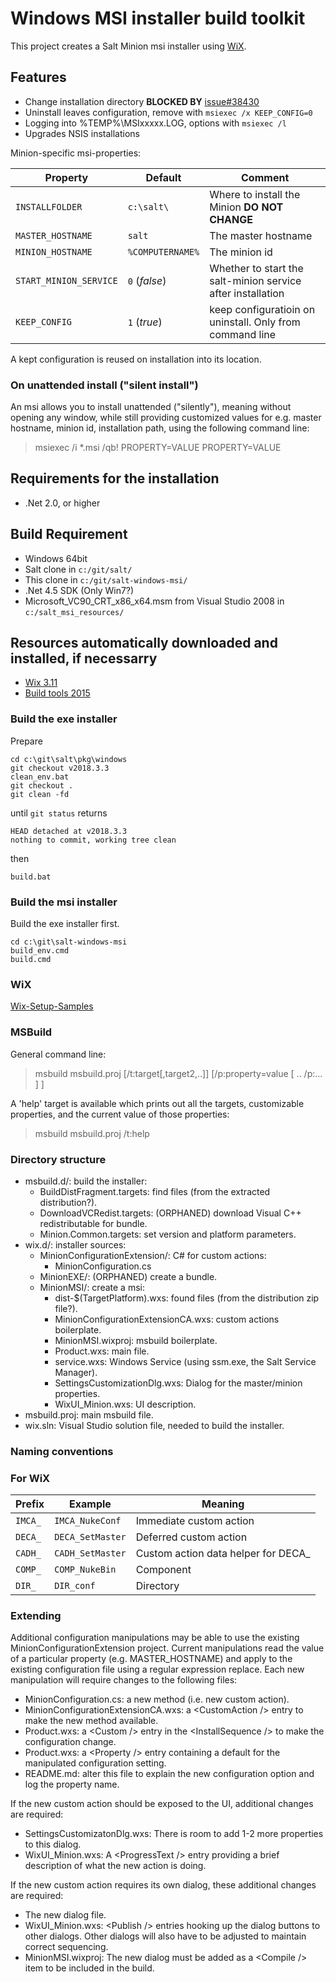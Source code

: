 # Windows MSI installer build toolkit

This project creates a Salt Minion msi installer using [WiX][WiXId].

## Features

- Change installation directory __BLOCKED BY__ [issue#38430](https://github.com/saltstack/salt/issues/38430)
- Uninstall leaves configuration, remove with `msiexec /x KEEP_CONFIG=0`
- Logging into %TEMP%\MSIxxxxx.LOG, options with `msiexec /l`
- Upgrades NSIS installations

Minion-specific msi-properties:

  Property              |  Default        | Comment
 ---------------------- | --------------- | ------
 `INSTALLFOLDER`        | `c:\salt\`      | Where to install the Minion  __DO NOT CHANGE__
 `MASTER_HOSTNAME`      | `salt`          | The master hostname
 `MINION_HOSTNAME`      | `%COMPUTERNAME%`| The minion id
 `START_MINION_SERVICE` | `0` (_false_)   | Whether to start the salt-minion service after installation
 `KEEP_CONFIG`          | `1` (_true_)    | keep configuratioin on uninstall. Only from command line

A kept configuration is reused on installation into its location.

### On unattended install ("silent install")

An msi allows you to install unattended ("silently"), meaning without opening any window, while still providing
customized values for e.g. master hostname, minion id, installation path, using the following command line:

> msiexec /i *.msi /qb! PROPERTY=VALUE PROPERTY=VALUE

## Requirements for the installation

- .Net 2.0, or higher

## Build Requirement

- Windows 64bit
- Salt clone in `c:/git/salt/`
- This clone in `c:/git/salt-windows-msi/`
- .Net 4.5 SDK (Only Win7?)
- Microsoft_VC90_CRT_x86_x64.msm from Visual Studio 2008 in `c:/salt_msi_resources/`

## Resources automatically downloaded and installed, if necessarry

- [Wix 3.11](http://wixtoolset.org/releases/)
- [Build tools 2015](https://www.microsoft.com/en-US/download/confirmation.aspx?id=48159)

### Build the exe installer

Prepare

    cd c:\git\salt\pkg\windows
    git checkout v2018.3.3
    clean_env.bat
    git checkout .
    git clean -fd

until `git status` returns

    HEAD detached at v2018.3.3
    nothing to commit, working tree clean

then

    build.bat

### Build the msi installer

Build the exe installer first.

    cd c:\git\salt-windows-msi
    build_env.cmd
    build.cmd

### WiX

[Wix-Setup-Samples](https://github.com/deepak-rathi/Wix-Setup-Samples)

### MSBuild

General command line:

> msbuild msbuild.proj \[/t:target[,target2,..]] \[/p:property=value [ .. /p:... ] ]

A 'help' target is available which prints out all the targets, customizable
properties, and the current value of those properties:

> msbuild msbuild.proj /t:help

### Directory structure

- msbuild.d/: build the installer:
  - BuildDistFragment.targets: find files (from the extracted distribution?).
  - DownloadVCRedist.targets: (ORPHANED) download Visual C++ redistributable for bundle.
  - Minion.Common.targets: set version and platform parameters.
- wix.d/: installer sources:
  - MinionConfigurationExtension/: C# for custom actions:
    - MinionConfiguration.cs
  - MinionEXE/: (ORPHANED) create a bundle.
  - MinionMSI/: create a msi:
    - dist-$(TargetPlatform).wxs: found files (from the distribution zip file?).
    - MinionConfigurationExtensionCA.wxs: custom actions boilerplate.
    - MinionMSI.wixproj: msbuild boilerplate.
    - Product.wxs: main file.
    - service.wxs: Windows Service (using ssm.exe, the Salt Service Manager).
    - SettingsCustomizationDlg.wxs: Dialog for the master/minion properties.
    - WixUI_Minion.wxs: UI description.
- msbuild.proj: main msbuild file.
- wix.sln: Visual Studio solution file, needed to build the installer.

### Naming conventions

### For WiX

Prefix  | Example                 | Meaning
------- | ----------------------- | -------
`IMCA_` | `IMCA_NukeConf`         | Immediate custom action
`DECA_` | `DECA_SetMaster`        | Deferred custom action
`CADH_` | `CADH_SetMaster`        | Custom action data helper for DECA_
`COMP_` | `COMP_NukeBin`          | Component
`DIR_`  | `DIR_conf`              | Directory

### Extending

Additional configuration manipulations may be able to use the existing
MinionConfigurationExtension project. Current manipulations read the
value of a particular property (e.g. MASTER\_HOSTNAME) and apply to the
existing configuration file using a regular expression replace. Each new
manipulation will require changes to the following files:

- MinionConfiguration.cs: a new method (i.e. new custom action).
- MinionConfigurationExtensionCA.wxs: a &lt;CustomAction /&gt; entry to
  make the new method available.
- Product.wxs: a &lt;Custom /&gt; entry in the &lt;InstallSequence /&gt;
  to make the configuration change.
- Product.wxs: a &lt;Property /&gt; entry containing a default for the
  manipulated configuration setting.
- README.md: alter this file to explain the new configuration option and
  log the property name.

If the new custom action should be exposed to the UI, additional changes
are required:

- SettingsCustomizatonDlg.wxs: There is room to add 1-2 more properties to this dialog.
- WixUI_Minion.wxs: A &lt;ProgressText /&gt; entry providing a brief description of what the new action is doing.

If the new custom action requires its own dialog, these additional changes are required:

- The new dialog file.
- WixUI_Minion.wxs: &lt;Publish /&gt; entries hooking up the dialog buttons to other dialogs.
  Other dialogs will also have to be adjusted to maintain correct sequencing.
- MinionMSI.wixproj: The new dialog must be added as a &lt;Compile /&gt; item to be included in the build.

[WiXId]: http://wixtoolset.org "WiX Homepage"
[MSBuildId]: http://msdn.microsoft.com/en-us/library/0k6kkbsd(v=vs.120).aspx "MSBuild Reference"
[MSBuild2015Id]: https://www.microsoft.com/en-US/download/details.aspx?id=48159
[SALT_versions]:https://docs.saltstack.com/en/develop/topics/releases/version_numbers.html
[version_py]: https://github.com/saltstack/salt/blob/develop/salt/version.py
[WindowsInstaller4.5_link]:https://www.microsoft.com/en-us/download/details.aspx?id=8483
[issue18]:https://github.com/markuskramerIgitt/salt-windows-msi/issues/18
[MSDN_ProductVersion]:https://msdn.microsoft.com/en-us/library/windows/desktop/aa370859
